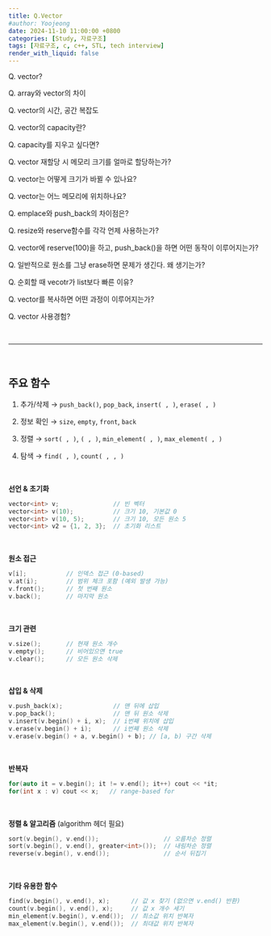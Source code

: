 ```yaml
---
title: Q.Vector
#author: Yoojeong
date: 2024-11-10 11:00:00 +0800
categories: [Study, 자료구조]
tags: [자료구조, c, c++, STL, tech interview]
render_with_liquid: false
---
```



Q. vector?  

Q. array와 vector의 차이    

Q. vector의 시간, 공간 복잡도  

Q. vector의 capacity란?   

Q. capacity를 지우고 싶다면?  

Q. vector 재할당 시 메모리 크기를 얼마로 할당하는가?  

Q. vector는 어떻게 크기가 바뀔 수 있나요?

Q. vector는 어느 메모리에 위치하나요?  

Q. emplace와 push_back의 차이점은?

Q. resize와 reserve함수를 각각 언제 사용하는가?   

Q. vector에 reserve(100)을 하고, push_back()을 하면 어떤 동작이 이루어지는가? 

Q. 일반적으로 원소를 그냥 erase하면 문제가 생긴다. 왜 생기는가?  

Q. 순회할 때 vecotr가 list보다 빠른 이유?  

Q. vector를 복사하면 어떤 과정이 이루어지는가?    

Q. vector 사용경험?  



<br>

---

<br>

## 주요 함수  


1. 추가/삭제 → `push_back()`, `pop_back`, `insert( , )`, `erase( , )`  

2. 정보 확인 → `size`, `empty`, `front`, `back`

3. 정렬 → `sort( , )`, `( , )`, `min_element( , )`, `max_element( , )`  

5. 탐색 → `find( , )`, `count( , , )`

<br>

**선언 & 초기화**
```cpp
vector<int> v;               // 빈 벡터
vector<int> v(10);           // 크기 10, 기본값 0
vector<int> v(10, 5);        // 크기 10, 모든 원소 5
vector<int> v2 = {1, 2, 3};  // 초기화 리스트
```

<br>

**원소 접근**
```cpp
v[i];           // 인덱스 접근 (0-based)
v.at(i);        // 범위 체크 포함 (예외 발생 가능)
v.front();      // 첫 번째 원소
v.back();       // 마지막 원소
```

<br>

**크기 관련**
```cpp
v.size();       // 현재 원소 개수
v.empty();      // 비어있으면 true
v.clear();      // 모든 원소 삭제
```

<br>

**삽입 & 삭제**
```cpp
v.push_back(x);              // 맨 뒤에 삽입
v.pop_back();                // 맨 뒤 원소 삭제
v.insert(v.begin() + i, x);  // i번째 위치에 삽입
v.erase(v.begin() + i);      // i번째 원소 삭제
v.erase(v.begin() + a, v.begin() + b); // [a, b) 구간 삭제
```

<br>

**반복자**
```cpp
for(auto it = v.begin(); it != v.end(); it++) cout << *it;
for(int x : v) cout << x;   // range-based for
```

<br>


**정렬 & 알고리즘** (algorithm 헤더 필요)
```cpp
sort(v.begin(), v.end());                  // 오름차순 정렬
sort(v.begin(), v.end(), greater<int>());  // 내림차순 정렬
reverse(v.begin(), v.end());               // 순서 뒤집기
```

<br>

**기타 유용한 함수**
```cpp
find(v.begin(), v.end(), x);      // 값 x 찾기 (없으면 v.end() 반환)
count(v.begin(), v.end(), x);     // 값 x 개수 세기
min_element(v.begin(), v.end());  // 최소값 위치 반복자
max_element(v.begin(), v.end());  // 최대값 위치 반복자
```